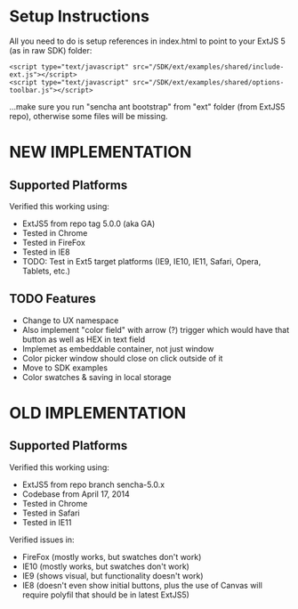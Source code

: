 # Setup Instructions

All you need to do is setup references in index.html to point to your ExtJS 5 (as in raw SDK) folder:

    <script type="text/javascript" src="/SDK/ext/examples/shared/include-ext.js"></script>
    <script type="text/javascript" src="/SDK/ext/examples/shared/options-toolbar.js"></script>

...make sure you run "sencha ant bootstrap" from "ext" folder (from ExtJS5 repo), otherwise some files will be missing.

# NEW IMPLEMENTATION

## Supported Platforms
Verified this working using:
* ExtJS5 from repo tag 5.0.0 (aka GA)
* Tested in Chrome
* Tested in FireFox
* Tested in IE8
* TODO: Test in Ext5 target platforms (IE9, IE10, IE11, Safari, Opera, Tablets, etc.)

## TODO Features
* Change to UX namespace
* Also implement "color field" with arrow (?) trigger which would have that button as well as HEX in text field
* Implemet as embeddable container, not just window
* Color picker window should close on click outside of it
* Move to SDK examples
* Color swatches & saving in local storage


# OLD IMPLEMENTATION

## Supported Platforms
Verified this working using:
* ExtJS5 from repo branch sencha-5.0.x
* Codebase from April 17, 2014
* Tested in Chrome
* Tested in Safari
* Tested in IE11

Verified issues in:
* FireFox (mostly works, but swatches don't work)
* IE10 (mostly works, but swatches don't work)
* IE9 (shows visual, but functionality doesn't work)
* IE8 (doesn't even show initial buttons, plus the use of Canvas will require polyfil that should be in latest ExtJS5)